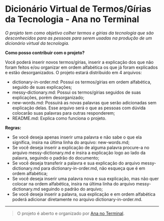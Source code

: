 # **Dicionário Virtual de Termos/Gírias da Tecnologia - Ana no Terminal**



*O projeto tem como objetivo colher termos e gírias da tecnologia que são desconhecidos para as pessoas para serem usadas na produção de um dicionário virtual da tecnologia.*


**Como posso contribuir com o projeto?**

Você poderá inserir novos termos/gírias, inserir a explicação dos que não foram feitos e/ou organizar em ordem alfabética os que já foram explicados e estão desorganizados. O projeto estará distribuido em 4 arquivos:

 - dictionary-in-order.md: Possui os termos/gírias em ordem alfabética, seguido de suas explicações;
 - messy-dictionary.md: Possui os termos/gírias seguidos de suas explicações, porém desorganizado;
 - new-words.md: Possuirá as novas palavras que serão adicionadas sem explicação delas. Esse arquivo será o que as pessoas com dúvida colocarão suas palavras para outras responderem;
 - README.md: Explica como funciona o projeto.

**Regras:**

 - Se você deseja apenas inserir uma palavra e não sabe o que ela significa, insira na última linha do arquivo: new-words.md;
 - Se você deseja inserir a explicação de alguma palavra procure-a no arquivo messy-dictionary.md e insira a explicação logo ao lado da palavra, seguindo o padrão do documento;
 - Se você deseja transferir a palavra e sua explicação do arquivo messy-dictionary.md para dictionary-in-order.md, não esqueça que é em ordem alfabética;
 - Se você deseja inserir uma palavra nova e sua explicação, mas não quer colocar na ordem alfabética, insira na última linha do arquivo messy-dictionary.md seguindo o padrão do arquivo;
 - Se você deseja inserir a palavra, sua explicação e em ordem alfabética poderá adicionar diretamente no arquivo dictionary-in-order.md.


----------

> O projeto é aberto e organizado por [Ana no
> Terminal](https://www.facebook.com/ananoterminal).

